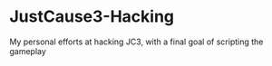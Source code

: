 # JustCause3-Hacking
My personal efforts at hacking JC3, with a final goal of scripting the gameplay
